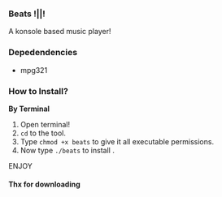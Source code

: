 ### Beats !||!
A konsole based music player!
<br>

### Depedendencies

- mpg321

### How to Install?
<b>By Terminal</b>
1) Open terminal!
2) `cd` to the tool.
3) Type `chmod +x beats` to give it all executable permissions.
4) Now type `./beats` to install .<br>



ENJOY


#### Thx for downloading
